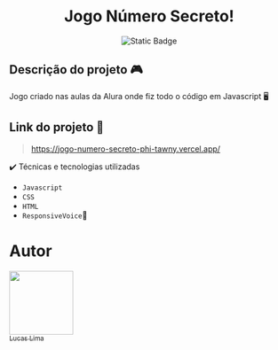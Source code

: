 <h1 align="center"> Jogo Número Secreto! </h1>
<p align="center"> <img alt="Static Badge" src="https://img.shields.io/badge/Status%20-%20Finalizado%20-%20green?style=plastic&logo=javascript&logoColor=yellow&logoSize=auto"> </p>

## Descrição do projeto 🎮

<p align="justify">
  Jogo criado nas aulas da Alura onde fiz todo o código em Javascript 🖥️ 
</p>

## Link do projeto :dash:

> https://jogo-numero-secreto-phi-tawny.vercel.app/

✔️ Técnicas e tecnologias utilizadas

- ``Javascript ``
- ``CSS``
- ``HTML``
- ``ResponsiveVoice``🤖

# Autor

[<img loading="lazy" src="https://avatars.githubusercontent.com/u/166944574?s=400&u=33192cd49d99285fb04326778d57bcfe558498e9&v=4" width=115><br><sub>Lucas Lima</sub>](https://github.com/Lucaspkz)
